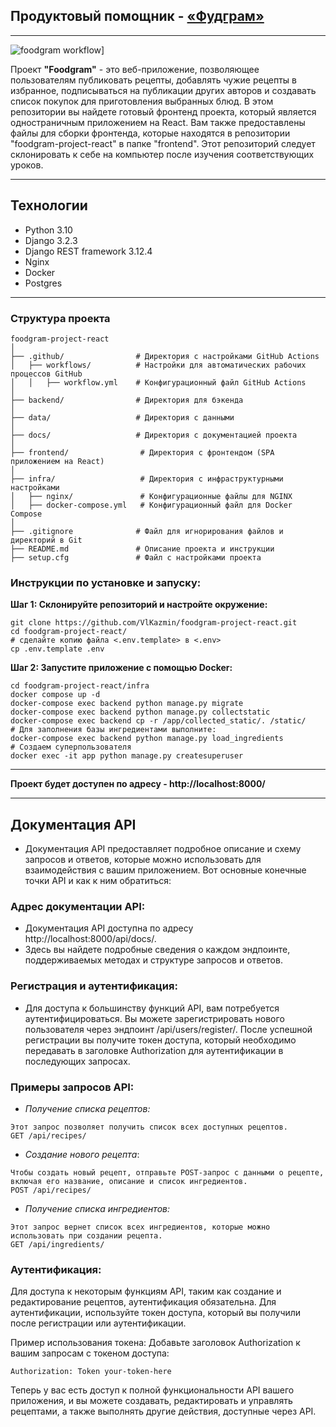 
 ## Продуктовый помощник - [«Фудграм»](http://foodgram-57.hopto.org/)
---
![foodgram workflow](https://github.com/VlKazmin/foodgram-project-react/actions/workflows/main.yml/badge.svg)]

 Проект **"Foodgram"** - это веб-приложение, позволяющее пользователям публиковать рецепты, добавлять чужие рецепты в избранное, подписываться на публикации других авторов и создавать список покупок для приготовления выбранных блюд.
В этом репозитории вы найдете готовый фронтенд проекта, который является одностраничным приложением на React. Вам также предоставлены файлы для сборки фронтенда, которые находятся в репозитории "foodgram-project-react" в папке "frontend". Этот репозиторий следует склонировать к себе на компьютер после изучения соответствующих уроков.
***
## Технологии
- Python 3.10
- Django 3.2.3
- Django REST framework 3.12.4
- Nginx
- Docker
- Postgres
***


###  Структура проекта


```
foodgram-project-react
│
├── .github/                # Директория с настройками GitHub Actions
│   ├── workflows/          # Настройки для автоматических рабочих процессов GitHub
│   │   ├── workflow.yml    # Конфигурационный файл GitHub Actions
│
├── backend/                # Директория для бэкенда
│
├── data/                   # Директория с данными
│
├── docs/                   # Директория с документацией проекта
│
├── frontend/                # Директория с фронтендом (SPA приложением на React)
│
├── infra/                   # Директория с инфраструктурными настройками
│   ├── nginx/               # Конфигурационные файлы для NGINX
│   ├── docker-compose.yml   # Конфигурационный файл для Docker Compose
│
├── .gitignore              # Файл для игнорирования файлов и директорий в Git
├── README.md               # Описание проекта и инструкции
├── setup.cfg               # Файл с настройками проекта
```


### Инструкции по установке и запуску:

**Шаг 1: Склонируйте репозиторий и настройте окружение:**
```
git clone https://github.com/VlKazmin/foodgram-project-react.git
cd foodgram-project-react/
# сделайте копию файла <.env.template> в <.env>
cp .env.template .env
 ```


**Шаг 2: Запустите приложение с помощью Docker:**
 ```
 cd foodgram-project-react/infra
docker compose up -d
docker-compose exec backend python manage.py migrate
docker-compose exec backend python manage.py collectstatic
docker-compose exec backend cp -r /app/collected_static/. /static/
# Для заполнения базы ингредиентами выполните:
docker-compose exec backend python manage.py load_ingredients
# Создаем суперпользователя
docker exec -it app python manage.py createsuperuser
```
***
**Проект будет доступен по адресу -  http://localhost:8000/**
***


## Документация API
* Документация API предоставляет подробное описание и схему запросов и ответов, которые можно использовать для взаимодействия с вашим приложением.
Вот основные конечные точки API и как к ним обратиться:

### Адрес документации API:
* Документация API доступна по адресу http://localhost:8000/api/docs/.
* Здесь вы найдете подробные сведения о каждом эндпоинте, поддерживаемых методах и структуре запросов и ответов.
### Регистрация и аутентификация:
* Для доступа к большинству функций API, вам потребуется аутентифицироваться. Вы можете зарегистрировать нового пользователя через эндпоинт /api/users/register/. После успешной регистрации вы получите токен доступа, который необходимо передавать в заголовке Authorization для аутентификации в последующих запросах.
### Примеры запросов API:
* *Получение списка рецептов:*
```
Этот запрос позволяет получить список всех доступных рецептов.
GET /api/recipes/
```
* *Создание нового рецепта*:
```
Чтобы создать новый рецепт, отправьте POST-запрос с данными о рецепте, включая его название, описание и список ингредиентов.
POST /api/recipes/
```
* *Получение списка ингредиентов:*
```
Этот запрос вернет список всех ингредиентов, которые можно использовать при создании рецепта.
GET /api/ingredients/
```
### Аутентификация:
Для доступа к некоторым функциям API, таким как создание и редактирование рецептов, аутентификация обязательна. Для аутентификации, используйте токен доступа, который вы получили после регистрации или аутентификации.

Пример использования токена:
Добавьте заголовок Authorization к вашим запросам с токеном доступа:
```
Authorization: Token your-token-here
```
Теперь у вас есть доступ к полной функциональности API вашего приложения, и вы можете создавать, редактировать и управлять рецептами, а также выполнять другие действия, доступные через API.
